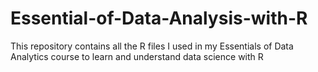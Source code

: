 # Essential-of-Data-Analysis-with-R
This repository contains all the R files I used in my Essentials of Data Analytics course to learn and understand data science with R
